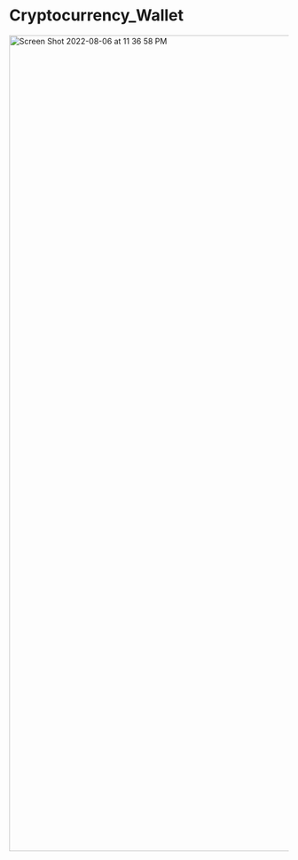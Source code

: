 # Cryptocurrency_Wallet

<img width="1471" alt="Screen Shot 2022-08-06 at 11 36 58 PM" src="https://user-images.githubusercontent.com/99771936/183274033-0cc9362a-d105-4e32-80a5-4c6fe186e798.png">
